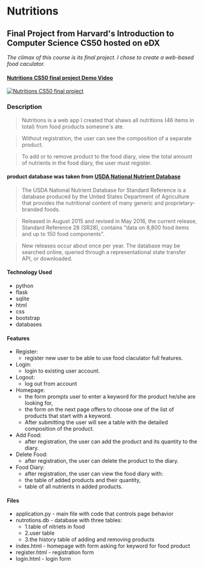 # Nutritions

## Final Project from Harvard's Introduction to Computer Science CS50 hosted on eDX

*The climax of this course is its final project. I chose to create a web-based food caculator.*

#### [Nutritions CS50 final project Demo Video](https://youtu.be/Y2jzpcygD6Y)

[![Nutritions CS50 final project](https://github.com/NataTimos/Nutritions/blob/main/%D0%A1%D0%BD%D0%B8%D0%BC%D0%BE%D0%BA%20%D1%8D%D0%BA%D1%80%D0%B0%D0%BD%D0%B0%202021-02-10%20%D0%B2%2015.20.51.png)](http://www.youtube.com/watch?v=Y2jzpcygD6Y)

### Description
  >Nutritions is a web app I created that shaws all nutritions (46 items in total) from food products someone's ate.

  >Without registration, the user can see the composition of a separate product.

  >To add or to remove product to the food diary, view the total amount of nutrients in the food diary, the user must register.


#### product database was taken from [USDA National Nutrient Database](https://www.ars.usda.gov/northeast-area/beltsville-md-bhnrc/beltsville-human-nutrition-research-center/methods-and-application-of-food-composition-laboratory/mafcl-site-pages/sr11-sr28/)

> The USDA National Nutrient Database for Standard Reference is a database produced by the United States Department of Agriculture that provides the nutritional content of many generic and proprietary-branded foods.

> Released in August 2015 and revised in May 2016, the current release, Standard Reference 28 (SR28), contains "data on 8,800 food items and up to 150 food components".

> New releases occur about once per year. The database may be searched online, queried through a representational state transfer API, or downloaded.

#### Technology Used
* python
* flask
* sqlite
* html
* css
* bootstrap
* databases

#### Features
* Register:
  * register new user to be able to use food claculator full features.
* Login:
  * login to existing user account.
* Logout:
  * log out from account
* Homepage:
  - the form prompts user to enter a keyword for the product he/she are looking for,
  -  the form on the next page offers to choose one of the list of products that start with a keyword.
  - After submitting the user will see a table with the detailed composition of the product.
* Add Food:
  * after registration, the user can add the product and its quantity to the diary.
* Delete Food:
  * after registration, the user can delete the product to the diary.
* Food Diary:
  * after registration, the user can view the food diary with:
  * the table of added products and their quantity,
  * table of all nutrients in added products.

 #### Files
 * application.py - main file with code that controls page behavior
 * nutrotions.db - database with three tables:
   * 1.table of nitriets in food
   * 2.user table
   * 3.the history table of adding and removing products
 * index.html - homepage with form asking for keyword for food product
 * register.html - registration form
 * login.html - login form
